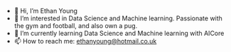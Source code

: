 - 👋 Hi, I’m Ethan Young
- 👀 I’m interested in Data Science and Machine learning. Passionate with the gym and football, and also own a pug.
- 🌱 I’m currently learning Data Science and Machine learning with AICore
- 📫 How to reach me: ethanyoung@hotmail.co.uk

<!---
EthanJY-CS/EthanJY-CS is a ✨ special ✨ repository because its `README.md` (this file) appears on your GitHub profile.
You can click the Preview link to take a look at your changes.
--->
